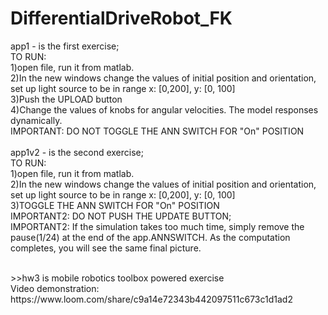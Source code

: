 # DifferentialDriveRobot_FK
app1 - is the first exercise;<br/>
TO RUN:<br/> 
1)open file, run it from matlab.<br/> 
2)In the new windows change the values of initial position and orientation, set up light source to be in range x: [0,200], y: [0, 100]<br/>
3)Push the UPLOAD button<br/>
4)Change the values of knobs for angular velocities. The model responses dynamically.<br/>
IMPORTANT: DO NOT TOGGLE THE ANN SWITCH FOR "On" POSITION<br/>
<br/>
app1v2 - is the second exercise;<br/>
TO RUN:<br/>
1)open file, run it from matlab.<br/> 
2)In the new windows change the values of initial position and orientation, set up light source to be in range x: [0,200], y: [0, 100]<br/>
3)TOGGLE THE ANN SWITCH FOR "On" POSITION<br/> 
IMPORTANT2: DO NOT PUSH THE UPDATE BUTTON;<br/>
IMPORTANT2: If the simulation takes too much time, simply remove the pause(1/24) at the end of the app.ANNSWITCH. As the computation completes, you will see the same final picture.

<br/>
>>hw3 is mobile robotics toolbox powered exercise <br/>
Video demonstration: https://www.loom.com/share/c9a14e72343b442097511c673c1d1ad2

